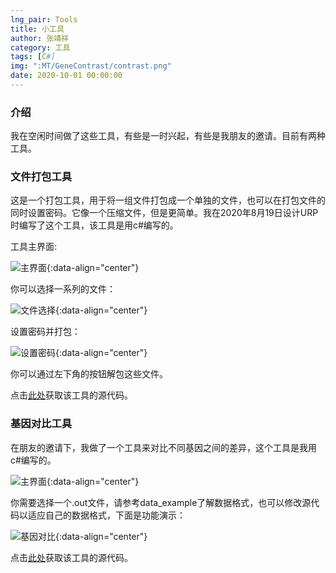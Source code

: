 ```yaml
---
lng_pair: Tools
title: 小工具
author: 张靖祥
category: 工具
tags: [C#]
img: ":MT/GeneContrast/contrast.png"
date: 2020-10-01 00:00:00
---
```


### 介绍

<!-- outline-start -->我在空闲时间做了这些工具，有些是一时兴起，有些是我朋友的邀请。目前有两种工具。<!-- outline-end -->

### 文件打包工具

这是一个打包工具，用于将一组文件打包成一个单独的文件，也可以在打包文件的同时设置密码。它像一个压缩文件，但是更简单。我在2020年8月19日设计URP时编写了这个工具，该工具是用c#编写的。

工具主界面:

![主界面](:MT/Pack/main.png){:data-align="center"}

你可以选择一系列的文件：

![文件选择](:MT/Pack/drop_data.png){:data-align="center"}

设置密码并打包：

![设置密码](:MT/Pack/pack.png){:data-align="center"}

你可以通过左下角的按钮解包这些文件。

点击[此处](https://github.com/Jingxiang-Zhang/package_tool_Csharp)获取该工具的源代码。

### 基因对比工具

在朋友的邀请下，我做了一个工具来对比不同基因之间的差异，这个工具是我用c#编写的。

![主界面](:MT/GeneContrast/main.png){:data-align="center"}

你需要选择一个.out文件，请参考data_example了解数据格式，也可以修改源代码以适应自己的数据格式，下面是功能演示：

![基因对比](:MT/GeneContrast/contrast.png){:data-align="center"}

点击[此处](https://github.com/Jingxiang-Zhang/gene_contrast_Csharp)获取该工具的源代码。